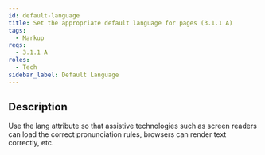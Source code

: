 ```yaml
---
id: default-language
title: Set the appropriate default language for pages (3.1.1 A)
tags:
  - Markup
reqs:
  - 3.1.1 A
roles:
  - Tech
sidebar_label: Default Language
---
```


## Description

Use the lang attribute so that assistive technologies such as screen readers can load the correct pronunciation rules, browsers can render text correctly, etc.
